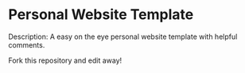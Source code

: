 # Personal Website Template

Description: A easy on the eye personal website template with helpful comments.

Fork this repository and edit away!
